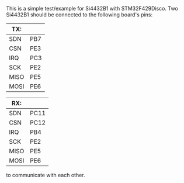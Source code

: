 This is a simple test/example for Si4432B1 with
STM32F429Disco. Two Si4432B1 should be connected
to the following board's pins:

| TX:  |     |
|------|-----|
| SDN  | PB7 |
| CSN  | PE3 |
| IRQ  | PC3 |
| SCK  | PE2 |
| MISO | PE5 |
| MOSI | PE6 |

| RX:  |      |
|------|------|
| SDN  | PC11 |
| CSN  | PC12 |
| IRQ  | PB4  |
| SCK  | PE2  |
| MISO | PE5  |
| MOSI | PE6  |

to communicate with each other.
